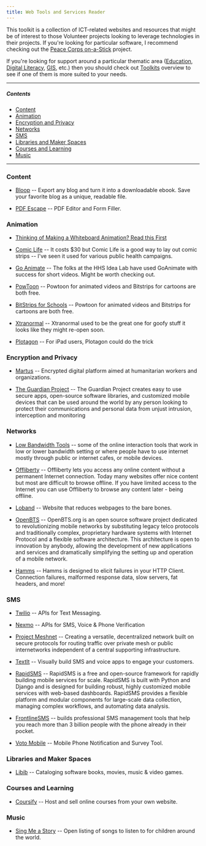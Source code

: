 ```yaml
---
title: Web Tools and Services Reader
---
```


This toolkit is a collection of ICT-related websites and resources that might be of interest to those Volunteer projects looking to leverage technologies in their projects. If you're looking for particular software, I recommend checking out the [Peace Corps on-a-Stick](peacecorps.github.org/peace-corps-on-a-stick/) project.

If you're looking for support around a particular thematic area ([Education](/icts-for-education/), [Digital Literacy](/digital-literacy/), [GIS](/gis-and-mapping/), etc.) then you should check out [Toolkits](/toolkits/) overview to see if one of them is more suited to your needs.



___



##### Contents

- [Content](#content)
- [Animation](#animation)
- [Encryption and Privacy](#encryption-and-privacy)
- [Networks](#networks)
- [SMS](#sms)
- [Libraries and Maker Spaces](#libraries-and-maker-spaces)
- [Courses and Learning](#courses-and-learning)
- [Music](#music)



___



### Content

- [Bloop](http://www.bloxp.com/) -- Export any blog and turn it into a downloadable ebook. Save your favorite blog as a unique, readable file.

- [PDF Escape](http://www.pdfescape.com/) -- PDF Editor and Form Filler.



### Animation

- [Thinking of Making a Whiteboard Animation? Read this First](https://medium.com/the-exchange-k4health/thinking-of-making-a-whiteboard-animation-read-this-first-1cdce288531e)

- [Comic Life](http://plasq.com/apps/comiclife/macwin/) -- It costs $30 but Comic Life is a good way to lay out comic strips -- I've seen it used for various public health campaigns.

- [Go Animate](http://goanimate.com/) -- The folks at the HHS Idea Lab have used GoAnimate with success for short videos. Might be worth checking out.

- [PowToon](http://www.powtoon.com/) -- Powtoon for animated videos and Bitstrips for cartoons are both free.

- [BitStrips for Schools](http://www.bitstripsforschools.com/) -- Powtoon for animated videos and Bitstrips for cartoons are both free.

- [Xtranormal](http://xtranormal.com/) -- Xtranormal used to be the great one for goofy stuff it looks like they might re-open soon.

- [Plotagon](https://plotagon.com/) -- For iPad users, Plotagon could do the trick



### Encryption and Privacy

- [Martus](https://martus.org/) -- Encrypted digital platform aimed at humanitarian workers and organizations.

- [The Guardian Project](https://guardianproject.info/) -- The Guardian Project creates easy to use secure apps, open-source software libraries, and customized mobile devices that can be used around the world by any person looking to protect their communications and personal data from unjust intrusion, interception and monitoring



### Networks

- [Low Bandwidth Tools](http://www.kstoolkit.org/Low+Bandwidth+Tools) -- some of the online interaction tools that work in low or lower bandwidth setting or where people have to use internet mostly through public or internet cafes, or mobile devices.

- [Offliberty](http://offliberty.com/) -- Offliberty lets you access any online content without a permanent Internet connection. Today many websites offer nice content but most are difficult to browse offline. If you have limited access to the Internet you can use Offliberty to browse any content later - being offline.

- [Loband](http://www.loband.org/loband/) -- Website that reduces webpages to the bare bones.

- [OpenBTS](http://openbts.org/) -- OpenBTS.org is an open source software project dedicated to revolutionizing mobile networks by substituting legacy telco protocols and traditionally complex, proprietary hardware systems with Internet Protocol and a flexible software architecture. This architecture is open to innovation by anybody, allowing the development of new applications and services and dramatically simplifying the setting up and operation of a mobile network.

- [Hamms](https://github.com/kevinburke/hamms) -- Hamms is designed to elicit failures in your HTTP Client. Connection failures, malformed response data, slow servers, fat headers, and more!



### SMS

- [Twilio](http://twilio.com) -- APIs for Text Messaging.

- [Nexmo](https://www.nexmo.com/) -- APIs for SMS, Voice & Phone Verification

- [Project Meshnet](https://projectmeshnet.org/) -- Creating a versatile, decentralized network built on secure protocols for routing traffic over private mesh or public internetworks independent of a central supporting infrastructure.

- [TextIt](https://textit.in/) -- Visually build SMS and voice apps to engage your customers.

- [RapidSMS](https://www.rapidsms.org/) -- RapidSMS is a free and open-source framework for rapidly building mobile services for scale. RapidSMS is built with Python and Django and is designed for building robust, highly customized mobile services with web-based dashboards. RapidSMS provides a flexible platform and modular components for large-scale data collection, managing complex workflows, and automating data analysis.

- [FrontlineSMS](http://www.frontlinesms.com/) -- builds professional SMS management tools that help you reach more than 3 billion people with the phone already in their pocket.

- [Voto Mobile](https://www.votomobile.org/) -- Mobile Phone Notification and Survey Tool.



### Libraries and Maker Spaces

- [Libib](http://www.libib.com/) -- Cataloging software books, movies, music & video games.



### Courses and Learning

- [Coursify](http://www.trycoursify.com/) -- Host and sell online courses from your own website.



### Music

- [Sing Me a Story](http://singmeastory.org/) -- Open listing of songs to listen to for children around the world.


